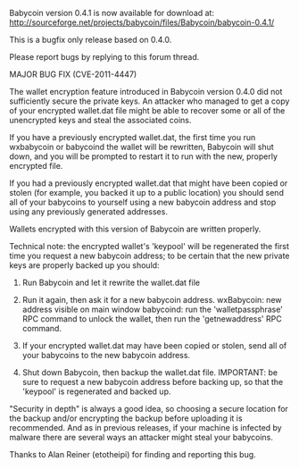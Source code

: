 Babycoin version 0.4.1 is now available for download at:
http://sourceforge.net/projects/babycoin/files/Babycoin/babycoin-0.4.1/

This is a bugfix only release based on 0.4.0.

Please report bugs by replying to this forum thread.

MAJOR BUG FIX  (CVE-2011-4447)

The wallet encryption feature introduced in Babycoin version 0.4.0 did not sufficiently secure the private keys. An attacker who
managed to get a copy of your encrypted wallet.dat file might be able to recover some or all of the unencrypted keys and steal the
associated coins.

If you have a previously encrypted wallet.dat, the first time you run wxbabycoin or babycoind the wallet will be rewritten, Babycoin will
shut down, and you will be prompted to restart it to run with the new, properly encrypted file.

If you had a previously encrypted wallet.dat that might have been copied or stolen (for example, you backed it up to a public
location) you should send all of your babycoins to yourself using a new babycoin address and stop using any previously generated addresses.

Wallets encrypted with this version of Babycoin are written properly.

Technical note: the encrypted wallet's 'keypool' will be regenerated the first time you request a new babycoin address; to be certain that the
new private keys are properly backed up you should:

1. Run Babycoin and let it rewrite the wallet.dat file

2. Run it again, then ask it for a new babycoin address.
wxBabycoin: new address visible on main window
babycoind: run the 'walletpassphrase' RPC command to unlock the wallet,  then run the 'getnewaddress' RPC command.

3. If your encrypted wallet.dat may have been copied or stolen, send all of your babycoins to the new babycoin address.

4. Shut down Babycoin, then backup the wallet.dat file.
IMPORTANT: be sure to request a new babycoin address before backing up, so that the 'keypool' is regenerated and backed up.

"Security in depth" is always a good idea, so choosing a secure location for the backup and/or encrypting the backup before uploading it is recommended. And as in previous releases, if your machine is infected by malware there are several ways an attacker might steal your babycoins.

Thanks to Alan Reiner (etotheipi) for finding and reporting this bug.
